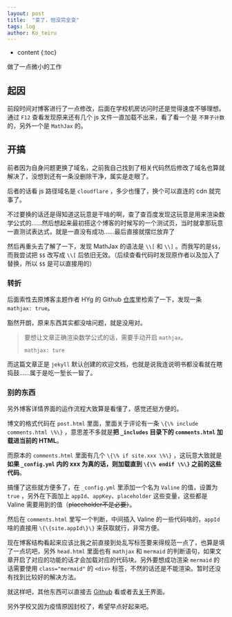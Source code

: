```yaml
---
layout: post
title:  "变了，但没完全变"
tags: log
author: Ko_teiru
---
```


* content
{:toc}

做了一点微小的工作







## 起因

前段时间对博客进行了一点修改，后面在学校机房访问时还是觉得速度不够理想。通过 `F12` 查看发现原来还有几个 js 文件一直加载不出来，看了看一个是 `不算子计数` 的，另外一个是 `MathJax` 的。  

## 开搞

前者因为自身问题更换了域名，之前我自己找到了相关代码然后修改了域名也算就解决了，没想到还有一条没删除干净，属实是走眼了。

后者的话看 js 路径域名是 `cloudflare` ，多少也懂了，换个可以直连的 cdn 就完事了。

不过要换的话还是得知道这玩意是干啥的啊，查了查百度发现这玩意是用来渲染数学公式的……然后想起来最初搭这个博客的时候写的一个测试页，当时就拿那玩意一直测试表达式，就是一直没有成功……最后直接就摆烂放弃了

然后再重头去了解了一下，发现 MathJax 的语法是  `\\[` 和 `\\]` 。而我写的是`$$`，而我尝试把 `$$` 改写成 `\\[` 后依旧无效。（后续查看代码时发现原作者以及加入了替换，所以 `$$` 是可以直接用的）

### 转折

后面索性去原博客主题作者 HYg 的 Github [仓库](https://github.com/Gaohaoyang/gaohaoyang.github.io)里检索了一下，发现一条 `mathjax: true`。

豁然开朗，原来东西其实都没啥问题，就是没用对。

> 要想让文章正确渲染数学公式的话，需要手动开启 `mathjax`。
>
> ```
> mathjax: ture
> ```
>
> 

而这篇文章正是 `jekyll` 默认创建的欢迎文档，也就是说我连说明书都没看就在瞎捣鼓……属于是吃一堑长一智了。

### 别的东西

另外博客详情界面的运作流程大致算是看懂了，感觉还挺方便的。

博文的格式代码在 `post.html` 里面，里面关于评论有一条 `\{\% include comments.html \%\}` ，意思差不多就是**把 `_includes` 目录下的 `comments.html` 加载进当前的 HTML**。

而原本的 `comments.html` 里面有几个 `\{\% if site.xxx \%\}` ，这玩意大致就是**如果 `_config.yml` 内的 xxx 为真的话，则加载直到 `\{\% endif \%\}` 之前的这些代码**。

搞懂了这些就方便多了，在 `_config.yml` 里添加一个名为 `Valine` 的值，设置为 `true` ，另外在下面加上 `appId`、`appKey`、`placeholder` 这些变量，这些都是 Valine 需要用到的值（~~placeholder不是必要）~~。

然后在 `comments.html` 里写一个判断，中间插入 Valine 的一些代码啥的，`appId` 啥的直接用 `\{\{site.appId\}\}` 来获取就行，非常方便。

现在博客结构看起来应该比我之前直接到处乱写标签要来得规范一点了，也算是填了一点坑吧，另外 `head.html` 里面也有 `mathjax` 和 `mermaid` 的判断语句，如果文章开启了对应的功能的话才会加载对应的代码块。另外要想成功渲染 `mermaid` 的话需要使用 `class="mermaid"` 的 `<div>` 标签，不然的话还是不能渲染。暂时还没有找到比较好的解决方法。

就这样吧，其他东西可以直接去 [Github](https://github.com/Small-tailqwq/blog) 看或者去[关于](https://blog.hayasa.org/about/)界面。

另外学校又因为疫情原因封校了，希望早点好起来吧。

